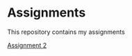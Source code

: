 # Assignments
This repository contains my assignments

[Assignment 2](https://github.com/Matthijs014/Assignments/blob/master/assignment2.ipynb)

